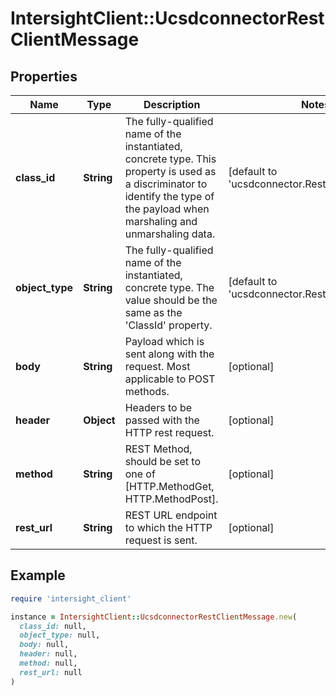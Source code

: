 # IntersightClient::UcsdconnectorRestClientMessage

## Properties

| Name | Type | Description | Notes |
| ---- | ---- | ----------- | ----- |
| **class_id** | **String** | The fully-qualified name of the instantiated, concrete type. This property is used as a discriminator to identify the type of the payload when marshaling and unmarshaling data. | [default to &#39;ucsdconnector.RestClientMessage&#39;] |
| **object_type** | **String** | The fully-qualified name of the instantiated, concrete type. The value should be the same as the &#39;ClassId&#39; property. | [default to &#39;ucsdconnector.RestClientMessage&#39;] |
| **body** | **String** | Payload which is sent along with the request. Most applicable to POST methods. | [optional] |
| **header** | **Object** | Headers to be passed with the HTTP rest request. | [optional] |
| **method** | **String** | REST Method, should be set to one of [HTTP.MethodGet, HTTP.MethodPost]. | [optional] |
| **rest_url** | **String** | REST URL endpoint to which the HTTP request is sent. | [optional] |

## Example

```ruby
require 'intersight_client'

instance = IntersightClient::UcsdconnectorRestClientMessage.new(
  class_id: null,
  object_type: null,
  body: null,
  header: null,
  method: null,
  rest_url: null
)
```

